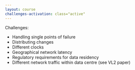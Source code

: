 ```yaml
---
layout: course
challenges-activation: class="active"
---
```

Challenges:
* Handling single points of failure
* Distributing changes
* Different clocks
* Geographical network latency
* Regulatory requirements for data residency
* Different network traffic within data centre (see VL2 paper)

